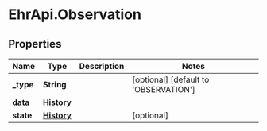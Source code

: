 # EhrApi.Observation

## Properties

Name | Type | Description | Notes
------------ | ------------- | ------------- | -------------
**_type** | **String** |  | [optional] [default to &#39;OBSERVATION&#39;]
**data** | [**History**](History.md) |  | 
**state** | [**History**](History.md) |  | [optional] 


